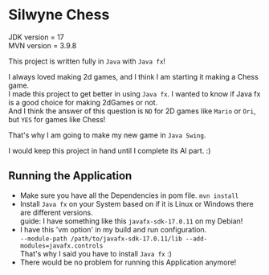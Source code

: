 # Silwyne Chess

JDK version = 17\
MVN version = 3.9.8

This project is written fully in `Java` with `Java fx`!

I always loved making 2d games, and I think I am starting it making a Chess game.\
I made this project to get better in using `Java fx`.
I wanted to know if Java fx is a good choice for making 2dGames or not.\
And I think the answer of this question is `NO` for 2D games like `Mario` or `Ori`,
but `YES` for games like Chess!

That's why I am going to make my new game in `Java Swing`.

I would keep this project in hand until I complete its AI part. :)

## Running the Application
- Make sure you have all the Dependencies in pom file. `mvn install`
- Install `Java fx` on your System based on if it is Linux or Windows there are different versions.\
guide: I have something like this `javafx-sdk-17.0.11` on my Debian!
- I have this 'vm option' in my build and run configuration.\
`--module-path /path/to/javafx-sdk-17.0.11/lib --add-modules=javafx.controls`\
That's why I said you have to install `Java fx` :)
- There would be no problem for running this Application anymore!